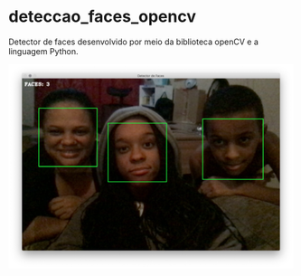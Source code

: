 # deteccao_faces_opencv

Detector de faces desenvolvido por meio da biblioteca openCV e a linguagem Python.

![alt text](https://github.com/LissandraRodrigues/deteccao_faces_opencv/blob/master/Exemplo_1.png?raw=true)
